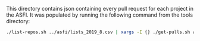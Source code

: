 This directory contains json containing every pull request for each project in the ASFI. It was populated by running the following command from the tools directory:

```sh
./list-repos.sh ../asfi/lists_2019_8.csv | xargs -I {} ./get-pulls.sh apache {} ../data/github-pull-requests
```
